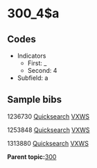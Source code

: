 # 300\_4$a

## Codes

-   Indicators
    -   First: \_
    -   Second: 4
-   Subfield: a

## Sample bibs

1236730 [Quicksearch](https://search.library.yale.edu/catalog/1236730) [VXWS](http://prodorbis.library.yale.edu:7014/vxws/GetHoldingsService?bibId=1236730)

1253848 [Quicksearch](https://search.library.yale.edu/catalog/1253848) [VXWS](http://prodorbis.library.yale.edu:7014/vxws/GetHoldingsService?bibId=1253848)

1313880 [Quicksearch](https://search.library.yale.edu/catalog/1313880) [VXWS](http://prodorbis.library.yale.edu:7014/vxws/GetHoldingsService?bibId=1313880)

**Parent topic:**[300](../../tags/300/300.md)

